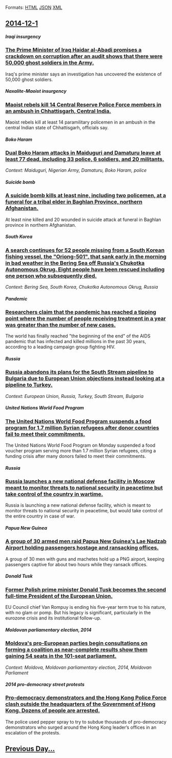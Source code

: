 
Formats: [HTML](2014/12/1/index.html)  [JSON](2014/12/1/index.json)  [XML](2014/12/1/index.xml)  

## [2014-12-1](/news/2014/12/1/index.md)

##### Iraqi insurgency
### [The Prime Minister of Iraq Haidar al-Abadi promises a crackdown on corruption after an audit shows that there were 50,000 ghost soldiers in the Army. ](/news/2014/12/1/the-prime-minister-of-iraq-haidar-al-abadi-promises-a-crackdown-on-corruption-after-an-audit-shows-that-there-were-50-000-ghost-soldiers-in.md)
Iraq&#039;s prime minister says an investigation has uncovered the existence of 50,000 ghost soldiers.

##### Naxalite-Maoist insurgency
### [Maoist rebels kill 14 Central Reserve Police Force members in an ambush in Chhattisgarh, Central India. ](/news/2014/12/1/maoist-rebels-kill-14-central-reserve-police-force-members-in-an-ambush-in-chhattisgarh-central-india.md)
Maoist rebels kill at least 14 paramilitary policemen in an ambush in the central Indian state of Chhattisgarh, officials say.

##### Boko Haram
### [Dual Boko Haram attacks in Maiduguri and Damaturu leave at least 77 dead, including 33 police, 6 soldiers, and 20 militants. ](/news/2014/12/1/dual-boko-haram-attacks-in-maiduguri-and-damaturu-leave-at-least-77-dead-including-33-police-6-soldiers-and-20-militants.md)
_Context: Maiduguri, Nigerian Army, Damaturu, Boko Haram, police_

##### Suicide bomb
### [A suicide bomb kills at least nine, including two policemen, at a funeral for a tribal elder in Baghlan Province, northern Afghanistan. ](/news/2014/12/1/a-suicide-bomb-kills-at-least-nine-including-two-policemen-at-a-funeral-for-a-tribal-elder-in-baghlan-province-northern-afghanistan.md)
At least nine killed and 20 wounded in suicide attack at funeral in Baghlan province in northern Afghanistan.

##### South Korea
### [A search continues for 52 people missing from a South Korean fishing vessel, the "Oriong-501", that sank early in the morning in bad weather in the Bering Sea off Russia's Chukotka Autonomous Okrug. Eight people have been rescued including one person who subsequently died. ](/news/2014/12/1/a-search-continues-for-52-people-missing-from-a-south-korean-fishing-vessel-the-oriong-501-that-sank-early-in-the-morning-in-bad-weather.md)
_Context: Bering Sea, South Korea, Chukotka Autonomous Okrug, Russia_

##### Pandemic
### [Researchers claim that the pandemic has reached a tipping point where the number of people receiving treatment in a year was greater than the number of new cases. ](/news/2014/12/1/researchers-claim-that-the-pandemic-has-reached-a-tipping-point-where-the-number-of-people-receiving-treatment-in-a-year-was-greater-than-th.md)
The world has finally reached &quot;the beginning of the end&quot; of the AIDS pandemic that has infected and killed millions in the past 30 years, according to a leading campaign group fighting HIV.

##### Russia
### [Russia abandons its plans for the South Stream pipeline to Bulgaria due to European Union objections instead looking at a pipeline to Turkey. ](/news/2014/12/1/russia-abandons-its-plans-for-the-south-stream-pipeline-to-bulgaria-due-to-european-union-objections-instead-looking-at-a-pipeline-to-turkey.md)
_Context: European Union, Russia, Turkey, South Stream, Bulgaria_

##### United Nations World Food Program
### [The United Nations World Food Program suspends a food program for 1.7 million Syrian refugees after donor countries fail to meet their commitments. ](/news/2014/12/1/the-united-nations-world-food-program-suspends-a-food-program-for-1-7-million-syrian-refugees-after-donor-countries-fail-to-meet-their-commi.md)
The United Nations World Food Program on Monday suspended a food voucher program serving more than 1.7 million Syrian refugees, citing a funding crisis after many donors failed to meet their commitments.

##### Russia
### [Russia launches a new national defense facility in Moscow meant to monitor threats to national security in peacetime but take control of the country in wartime. ](/news/2014/12/1/russia-launches-a-new-national-defense-facility-in-moscow-meant-to-monitor-threats-to-national-security-in-peacetime-but-take-control-of-the.md)
Russia is launching a new national defense facility, which is meant to monitor threats to national security in peacetime, but would take control of the entire country in case of war.

##### Papua New Guinea
### [A group of 30 armed men raid Papua New Guinea's Lae Nadzab Airport holding passengers hostage and ransacking offices. ](/news/2014/12/1/a-group-of-30-armed-men-raid-papua-new-guinea-s-lae-nadzab-airport-holding-passengers-hostage-and-ransacking-offices.md)
A group of 30 men with guns and machetes hold up a PNG airport, keeping passengers captive for about two hours while they ransack offices.

##### Donald Tusk
### [Former Polish prime minister Donald Tusk becomes the second full-time President of the European Union. ](/news/2014/12/1/former-polish-prime-minister-donald-tusk-becomes-the-second-full-time-president-of-the-european-union.md)
EU Council chief Van Rompuy is ending his five-year term true to his nature, with no glam or pomp. But his legacy is significant, particularly in the eurozone crisis and its institutional follow-up.

##### Moldovan parliamentary election, 2014
### [Moldova's pro-European parties begin consultations on forming a coalition as near-complete results show them gaining 54 seats in the 101-seat parliament. ](/news/2014/12/1/moldova-s-pro-european-parties-begin-consultations-on-forming-a-coalition-as-near-complete-results-show-them-gaining-54-seats-in-the-101-sea.md)
_Context: Moldova, Moldovan parliamentary election, 2014, Moldovan Parliament_

##### 2014 pro-democracy street protests
### [Pro-democracy demonstrators and the Hong Kong Police Force clash outside the headquarters of the Government of Hong Kong. Dozens of people are arrested. ](/news/2014/12/1/pro-democracy-demonstrators-and-the-hong-kong-police-force-clash-outside-the-headquarters-of-the-government-of-hong-kong-dozens-of-people-a.md)
The police used pepper spray to try to subdue thousands of pro-democracy demonstrators who surged around the Hong Kong leader’s offices in an escalation of the protests.

## [Previous Day...](/news/2014/11/30/index.md)

